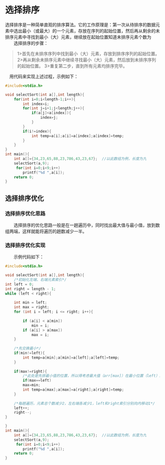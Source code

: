 # 选择排序

选择排序是一种简单直观的排序算法。它的工作原理是：第一次从待排序的数据元素中选出最小（或最大）的一个元素，存放在序列的起始位置，然后再从剩余的未排序元素中寻找到最小（大）元素，继续放在起始位置知道未排序元素个数为
  选择排序的步骤：

> 1>首先在未排序序列中找到最小（大）元素，存放到排序序列的起始位置。
> 2>再从剩余未排序元素中继续寻找最小（大）元素，然后放到未排序序列的起始位置。
> 3>重复第二步，直到所有元素均排序完毕。

 用代码来实现上述过程，示例如下：

```c
#include<stdio.h>

void selectSort(int a[],int length){
	for(int i=0;i<length-1;i++){
		int index=i;
		for(int j=i+1;j<length;j++){
			if(a[j]<a[index]){
				index=j;
			}
		}
		if(i!=index){
			int temp=a[i];a[i]=a[index];a[index]=temp;
		}
	}
} 
int main(){
	int a[]={34,23,65,88,23,786,43,23,67};	//以此数组为例，长度为九
	selectSort(a,9); 
	 for(int i=0;i<9;i++)
	 	printf("%d ",a[i]);
	return 0;
}
```

## 选择排序优化

### 选择排序优化思路

  选择排序的优化思路一般是在一趟遍历中，同时找出最大值与最小值，放到数组两端，这样就能将遍历的趟数减少一半。
   

### 选择排序优化实现

  示例代码如下：

```c
#include<stdio.h>

void selectSort(int a[],int length){
	/*初始化左端、右端元素索引*/
int left = 0;
int right = length - 1;
while (left < right){
    
    int min = left;
    int max = right;
    for (int i = left; i <= right; i++){
        
        if (a[i] < a[min])
            min = i;
        if (a[i] > a[max])
            max = i;
    }
   
	/*先交换最小*/ 
    if(min!=left){
    	int temp=a[min];a[min]=a[left];a[left]=temp;
	}
	
	if(max!=right){
		/*此处是先排最小值的位置，所以得考虑最大值（arr[max]）在最小位置（left）的情况*/
		if(max==left)
		max=min;
		int temp=a[max];a[max]=a[right];a[right]=temp;
	}
    
    /*每趟遍历，元素总个数减少2，左右端各减少1，left和right索引分别向内移动1*/
    left++;
    right--;
}

} 
int main(){
	int a[]={34,23,65,88,23,786,43,23,67};	//以此数组为例，长度为九
	selectSort(a,9); 
	 for(int i=0;i<9;i++)
	 	printf("%d ",a[i]);
	return 0;
}
```

